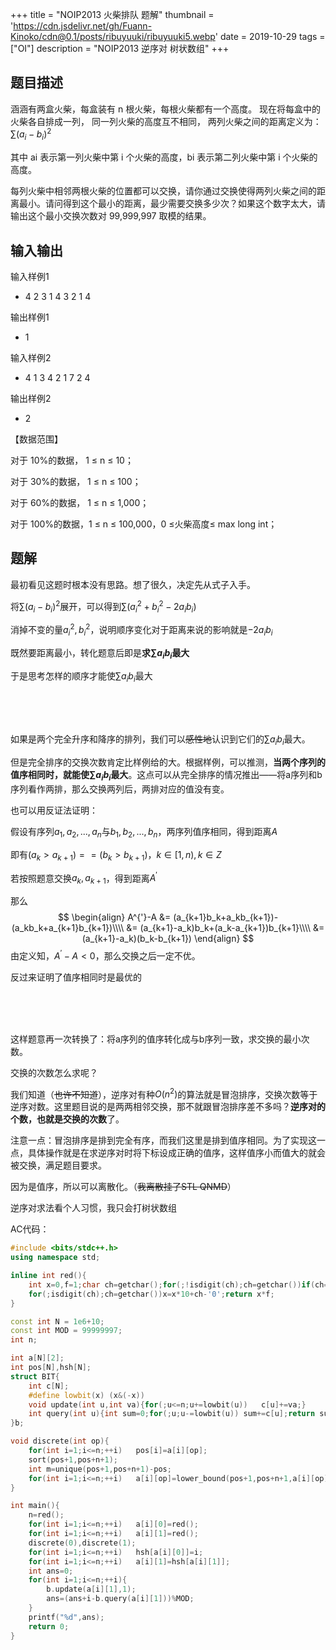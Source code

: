+++
title = "NOIP2013 火柴排队 题解"
thumbnail = 'https://cdn.jsdelivr.net/gh/Fuann-Kinoko/cdn@0.1/posts/ribuyuuki/ribuyuuki5.webp'
date = 2019-10-29
tags = ["OI"]
description = "NOIP2013 逆序对 树状数组"
+++
## 题目描述

涵涵有两盒火柴，每盒装有 n 根火柴，每根火柴都有一个高度。 现在将每盒中的火柴各自排成一列， 同一列火柴的高度互不相同， 两列火柴之间的距离定义为：$\sum(a_i-b_i)^2$

其中 ai 表示第一列火柴中第 i 个火柴的高度，bi 表示第二列火柴中第 i 个火柴的高度。

每列火柴中相邻两根火柴的位置都可以交换，请你通过交换使得两列火柴之间的距离最小。请问得到这个最小的距离，最少需要交换多少次？如果这个数字太大，请输出这个最小交换次数对 99,999,997 取模的结果。

## 输入输出

输入样例1															   

- 4
  2 3 1 4
  3 2 1 4

输出样例1

- 1

输入样例2															

- 4
  1 3 4 2
  1 7 2 4

输出样例2

- 2

【数据范围】

对于 10%的数据，  1 ≤ n ≤ 10；

对于 30%的数据，  1 ≤ n ≤ 100；

对于 60%的数据，  1 ≤ n ≤ 1,000；

对于 100%的数据，1 ≤ n ≤ 100,000，0 ≤火柴高度≤ max long int；

## 题解

最初看见这题时根本没有思路。想了很久，决定先从式子入手。

将$\sum(a_i-b_i)^2$展开，可以得到$\sum(a_i^2+b_i^2-2a_ib_i)$

消掉不变的量$a_i^2,b_i^2$，说明顺序变化对于距离来说的影响就是$- 2a_ib_i$

既然要距离最小，转化题意后即是**求$\sum a_ib_i$最大**

于是思考怎样的顺序才能使$\sum a_ib_i$最大

<br><br><br>

如果是两个完全升序和降序的排列，我们可以~~感性地~~认识到它们的$\sum a_ib_i$最大。

但是完全排序的交换次数肯定比样例给的大。根据样例，可以推测，**当两个序列的值序相同时，就能使$\sum a_ib_i$最大**。这点可以从完全排序的情况推出——将a序列和b序列看作两排，那么交换两列后，两排对应的值没有变。

也可以用反证法证明：

假设有序列$a_1,a_2,...,a_n$与$b_1,b_2,...,b_n$，两序列值序相同，得到距离$A$

即有$(a_k>a_{k+1})==(b_k>b_{k+1})$，$k\in[1,n),k\in Z$

若按照题意交换$a_k,a_{k+1}$，得到距离$A^{'}$

那么 
$$
\begin{align}
A^{'}-A &= (a_{k+1}b_k+a_kb_{k+1})-(a_kb_k+a_{k+1}b_{k+1})\\\\
        &= (a_{k+1}-a_k)b_k+(a_k-a_{k+1})b_{k+1}\\\\
        &= (a_{k+1}-a_k)(b_k-b_{k+1})
\end{align}
$$
由定义知，$A^{'}-A<0$，那么交换之后一定不优。

反过来证明了值序相同时是最优的

<br><br><br>

这样题意再一次转换了：将a序列的值序转化成与b序列一致，求交换的最小次数。

交换的次数怎么求呢？

我们知道（~~也许不知道~~），逆序对有种$O(n^2)$的算法就是冒泡排序，交换次数等于逆序对数。这里题目说的是两两相邻交换，那不就跟冒泡排序差不多吗？**逆序对的个数，也就是交换的次数**了。

注意一点：冒泡排序是排到完全有序，而我们这里是排到值序相同。为了实现这一点，具体操作就是在求逆序对时将下标设成正确的值序，这样值序小而值大的就会被交换，满足题目要求。

因为是值序，所以可以离散化。（~~我离散挂了STL QNMD~~）

逆序对求法看个人习惯，我只会打树状数组



AC代码：

```c++
#include <bits/stdc++.h>
using namespace std;

inline int red(){
	int x=0,f=1;char ch=getchar();for(;!isdigit(ch);ch=getchar())if(ch=='-')f=-1;
	for(;isdigit(ch);ch=getchar())x=x*10+ch-'0';return x*f;
}

const int N = 1e6+10;
const int MOD = 99999997;
int n;

int a[N][2];
int pos[N],hsh[N];
struct BIT{
	int c[N];
	#define lowbit(x) (x&(-x))
	void update(int u,int va){for(;u<=n;u+=lowbit(u))	c[u]+=va;}
	int query(int u){int sum=0;for(;u;u-=lowbit(u))	sum+=c[u];return sum;}
}b;

void discrete(int op){
	for(int i=1;i<=n;++i)	pos[i]=a[i][op];
	sort(pos+1,pos+n+1);
	int m=unique(pos+1,pos+n+1)-pos;
	for(int i=1;i<=n;++i)	a[i][op]=lower_bound(pos+1,pos+n+1,a[i][op])-pos;
}

int main(){
	n=red();
	for(int i=1;i<=n;++i)	a[i][0]=red();
	for(int i=1;i<=n;++i)	a[i][1]=red();
	discrete(0),discrete(1);
	for(int i=1;i<=n;++i)	hsh[a[i][0]]=i;
	for(int i=1;i<=n;++i)	a[i][1]=hsh[a[i][1]];
	int ans=0;
	for(int i=1;i<=n;++i){
		b.update(a[i][1],1);
		ans=(ans+i-b.query(a[i][1]))%MOD;
	}
	printf("%d",ans);
	return 0;
}
```


